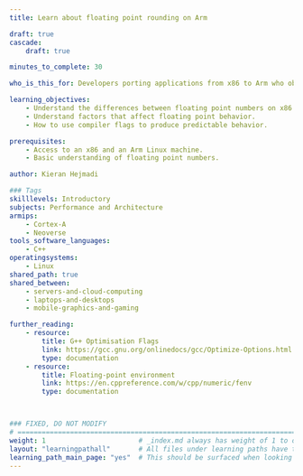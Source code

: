 ```yaml
---
title: Learn about floating point rounding on Arm

draft: true
cascade:
    draft: true

minutes_to_complete: 30

who_is_this_for: Developers porting applications from x86 to Arm who observe different floating point values on each platform.

learning_objectives: 
    - Understand the differences between floating point numbers on x86 and Arm. 
    - Understand factors that affect floating point behavior.
    - How to use compiler flags to produce predictable behavior.

prerequisites:
    - Access to an x86 and an Arm Linux machine.
    - Basic understanding of floating point numbers.

author: Kieran Hejmadi

### Tags
skilllevels: Introductory
subjects: Performance and Architecture
armips:
    - Cortex-A
    - Neoverse
tools_software_languages:
    - C++
operatingsystems:
    - Linux
shared_path: true
shared_between:
    - servers-and-cloud-computing
    - laptops-and-desktops
    - mobile-graphics-and-gaming

further_reading:
    - resource:
        title: G++ Optimisation Flags 
        link: https://gcc.gnu.org/onlinedocs/gcc/Optimize-Options.html
        type: documentation
    - resource:
        title: Floating-point environment
        link: https://en.cppreference.com/w/cpp/numeric/fenv
        type: documentation



### FIXED, DO NOT MODIFY
# ================================================================================
weight: 1                       # _index.md always has weight of 1 to order correctly
layout: "learningpathall"       # All files under learning paths have this same wrapper
learning_path_main_page: "yes"  # This should be surfaced when looking for related content. Only set for _index.md of learning path content.
---
```

